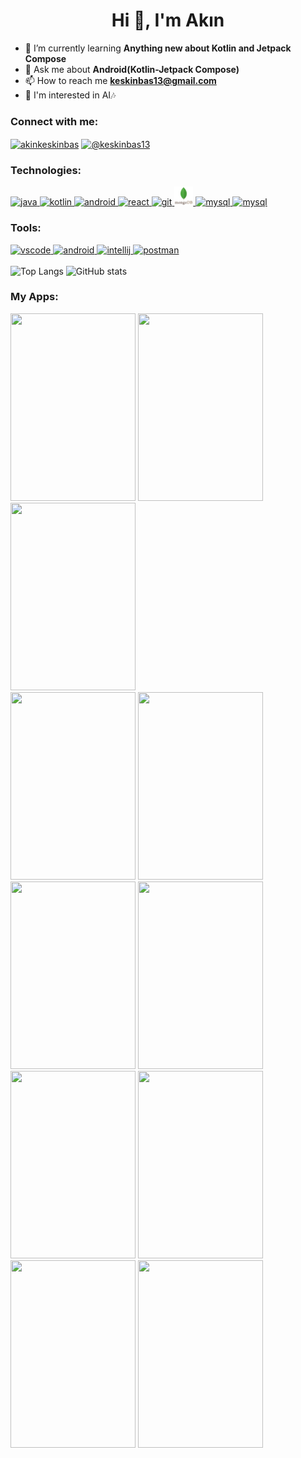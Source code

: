 <h1 align="center">Hi 👋, I'm Akın</h1>

- 🌱 I’m currently learning **Anything new about Kotlin and Jetpack Compose**
- 💬 Ask me about **Android(Kotlin-Jetpack Compose)**
- 📫 How to reach me **keskinbas13@gmail.com**
- 🎸 I'm interested in AI🎶

<h3 align="left">Connect with me:</h3>
<p align="left">
<a href="https://www.linkedin.com/in/akinkeskinbas/" target="blank"><img align="center" src="https://raw.githubusercontent.com/gauravghongde/social-icons/9d939e1c5b7ea4a24ac39c3e4631970c0aa1b920/SVG/Color/LinkedIN.svg" alt="akinkeskinbas" height="30" width="30" /></a>
<a href="https://medium.com/@keskinbas13" target="blank"><img align="center" src="https://raw.githubusercontent.com/gauravghongde/social-icons/9d939e1c5b7ea4a24ac39c3e4631970c0aa1b920/SVG/Color/Medium.svg" alt="@keskinbas13" height="30" width="30" /></a>
</p>

<h3 align="left">Technologies:</h3>
<p align="left"> 
<a href="https://www.oracle.com/java/" target="_blank"> <img src="https://upload.wikimedia.org/wikipedia/tr/2/2e/Java_Logo.svg" alt="java" width="30" height="30"/> </a>
<a href="https://kotlinlang.org/" target="_blank"> <img src="https://upload.wikimedia.org/wikipedia/commons/7/74/Kotlin_Icon.png" alt="kotlin" width="30" height="30"/> </a>
<a href="https://developer.android.com/" target="_blank"> <img src="https://www.vectorlogo.zone/logos/android/android-icon.svg" alt="android" width="30" height="30"/> </a>
<a href="https://docs.expo.dev/" target="_blank"> <img src="https://upload.wikimedia.org/wikipedia/commons/thumb/4/47/React.svg/1200px-React.svg.png" alt="react" width="30" height="30"/> </a>
<a href="https://git-scm.com/" target="_blank"> <img src="https://www.vectorlogo.zone/logos/git-scm/git-scm-icon.svg" alt="git" width="30" height="30"/> </a>
<a href="https://www.mongodb.com/" target="_blank"> <img src="https://raw.githubusercontent.com/devicons/devicon/master/icons/mongodb/mongodb-original-wordmark.svg" alt="mongodb" width="30" height="30"/> </a>
<a href="https://www.mysql.com/" target="_blank"> <img src="https://www.vectorlogo.zone/logos/mysql/mysql-official.svg" alt="mysql" width="30" height="30"/> </a>
<a href="https://firebase.google.com/" target="_blank"> <img src="https://upload.wikimedia.org/wikipedia/commons/thumb/b/bd/Firebase_Logo.png/800px-Firebase_Logo.png" alt="mysql" width="100" height="30"/> </a>
  
<h3 align="left">Tools:</h3>
<a href="https://code.visualstudio.com/" target="_blank"> <img src="https://upload.wikimedia.org/wikipedia/commons/thumb/9/9a/Visual_Studio_Code_1.35_icon.svg/1024px-Visual_Studio_Code_1.35_icon.svg.png" alt="vscode" width="30" height="30"/> </a>
<a href="https://developer.android.com/studio" target="_blank"> <img src="https://upload.wikimedia.org/wikipedia/commons/thumb/9/95/Android_Studio_Icon_3.6.svg/768px-Android_Studio_Icon_3.6.svg.png" alt="android" width="30" height="30"/> </a> 
<a href="https://www.jetbrains.com/idea/" target="_blank"> <img src="https://upload.wikimedia.org/wikipedia/commons/9/9c/IntelliJ_IDEA_Icon.svg" alt="intellij" width="30" height="30"/> </a> 
<a href="https://postman.com" target="_blank"> <img src="https://www.vectorlogo.zone/logos/getpostman/getpostman-icon.svg" alt="postman" width="30" height="30"/> </a> 
<br></br>

<div>
  <img alt="Top Langs" src="https://github-readme-stats.vercel.app/api/top-langs/?username=AkinKeskinbas&bg_color=151515&title_color=e63946&text_color=9f9f9f"/>
  <img align="top"  alt="GitHub stats" src="https://github-readme-stats.vercel.app/api/?username=AkinKeskinbas&show_icons=true&title_color=e63946&count_private=true&icon_color=e76f51&text_color=9f9f9f&bg_color=151515"/>
</div>

<h3 align="left">My Apps:</h3>
<div
  <img src="https://github.com/farimarwat/Profile-Image-Maker/assets/58655582/d04070ce-288b-4b73-8cef-2c58f5a09419" width="200" height="300" />
    <img src="https://github.com/farimarwat/Profile-Image-Maker/assets/58655582/6cc12394-bfd3-4952-941d-365d938d7617" width="200" height="300" />
        <img src="https://github.com/farimarwat/Profile-Image-Maker/assets/58655582/f636f52b-9866-4cfe-8ff3-66524aea4751" width="200" height="300" />
          <img src="https://github.com/farimarwat/Profile-Image-Maker/assets/58655582/7e8e30f7-3f70-447e-876d-60b2529aeb45" width="200" height="300" />
</div>

<div>
  <img src="https://github.com/farimarwat/Profile-Image-Maker/assets/58655582/31a2b63f-3b68-48b9-b2ba-2ef64ca7544f" width="200" height="300" />
   <img src="https://github.com/farimarwat/Profile-Image-Maker/assets/58655582/4044a344-4228-4a55-b8b7-91d9f99f72f4" width="200" height="300" />
  <img src="https://github.com/farimarwat/Profile-Image-Maker/assets/58655582/fd048dd8-4a24-43ea-b9fc-6646f118938b" width="200" height="300" />
    <img src="https://github.com/farimarwat/Profile-Image-Maker/assets/58655582/71fcbe15-6c1d-48af-8cd8-2950d41ea4f7" width="200" height="300" />
   <img src="https://github.com/farimarwat/Profile-Image-Maker/assets/58655582/b2175fd7-83fa-44f3-8bc7-5c6c727727b2" width="200" height="300" />
  <img src="https://github.com/farimarwat/Profile-Image-Maker/assets/58655582/ee296fa6-1478-4d68-a6d6-b61e06a27b7d" width="200" height="300" />
   <img src="https://github.com/farimarwat/Profile-Image-Maker/assets/58655582/017484ba-912e-49e8-ac28-59d202bc72b6" width="200" height="300" />
  <img src="https://github.com/farimarwat/Profile-Image-Maker/assets/58655582/3ea5c267-ed50-4a53-b563-9d3e0b9d7fd2" width="200" height="300" />
</div>

